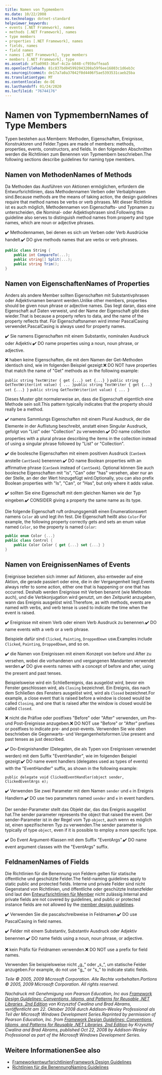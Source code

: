 ```yaml
---
title: Namen von Typmembern
ms.date: 10/22/2008
ms.technology: dotnet-standard
helpviewer_keywords:
- events [.NET Framework], names
- methods [.NET Framework], names
- type members
- properties [.NET Framework], names
- fields, names
- field names
- names [.NET Framework], type members
- members [.NET Framework], type
ms.assetid: af5a0903-36af-4c2a-b848-cf959affeaa5
ms.openlocfilehash: 81c837bd045992043208a59f6ee16803c1d6eb3c
ms.sourcegitcommit: de17a7a0a37042f0d4406f5ae5393531caeb25ba
ms.translationtype: MT
ms.contentlocale: de-DE
ms.lasthandoff: 01/24/2020
ms.locfileid: "76744176"
---
```

# <a name="names-of-type-members"></a><span data-ttu-id="04b04-102">Namen von Typmembern</span><span class="sxs-lookup"><span data-stu-id="04b04-102">Names of Type Members</span></span>
<span data-ttu-id="04b04-103">Typen bestehen aus Membern: Methoden, Eigenschaften, Ereignisse, Konstruktoren und Felder.</span><span class="sxs-lookup"><span data-stu-id="04b04-103">Types are made of members: methods, properties, events, constructors, and fields.</span></span> <span data-ttu-id="04b04-104">In den folgenden Abschnitten werden die Richtlinien zum Benennen von Typmembern beschrieben.</span><span class="sxs-lookup"><span data-stu-id="04b04-104">The following sections describe guidelines for naming type members.</span></span>

## <a name="names-of-methods"></a><span data-ttu-id="04b04-105">Namen von Methoden</span><span class="sxs-lookup"><span data-stu-id="04b04-105">Names of Methods</span></span>
 <span data-ttu-id="04b04-106">Da Methoden das Ausführen von Aktionen ermöglichen, erfordern die Entwurfsrichtlinien, dass Methodennamen Verben oder Verbalphrasen sind.</span><span class="sxs-lookup"><span data-stu-id="04b04-106">Because methods are the means of taking action, the design guidelines require that method names be verbs or verb phrases.</span></span> <span data-ttu-id="04b04-107">Mit dieser Richtlinie ist es auch möglich, Methodennamen von Eigenschafts- und Typnamen zu unterscheiden, die Nominal- oder Adjektivphrasen sind.</span><span class="sxs-lookup"><span data-stu-id="04b04-107">Following this guideline also serves to distinguish method names from property and type names, which are noun or adjective phrases.</span></span>

 <span data-ttu-id="04b04-108">✔️ Methodennamen, bei denen es sich um Verben oder Verb Ausdrücke handelt.</span><span class="sxs-lookup"><span data-stu-id="04b04-108">✔️ DO give methods names that are verbs or verb phrases.</span></span>

```csharp
public class String {
    public int CompareTo(...);
    public string[] Split(...);
    public string Trim();
}
```

## <a name="names-of-properties"></a><span data-ttu-id="04b04-109">Namen von Eigenschaften</span><span class="sxs-lookup"><span data-stu-id="04b04-109">Names of Properties</span></span>
 <span data-ttu-id="04b04-110">Anders als andere Member sollten Eigenschaften mit Substantivphrasen oder Adjektivnamen benannt werden.</span><span class="sxs-lookup"><span data-stu-id="04b04-110">Unlike other members, properties should be given noun phrase or adjective names.</span></span> <span data-ttu-id="04b04-111">Das liegt daran, dass eine Eigenschaft auf Daten verweist, und der Name der Eigenschaft gibt dies wieder.</span><span class="sxs-lookup"><span data-stu-id="04b04-111">That is because a property refers to data, and the name of the property reflects that.</span></span> <span data-ttu-id="04b04-112">Für Eigenschaftsnamen wird immer PascalCasing verwendet.</span><span class="sxs-lookup"><span data-stu-id="04b04-112">PascalCasing is always used for property names.</span></span>

 <span data-ttu-id="04b04-113">✔️ Sie namens Eigenschaften mit einem Substantiv, nominalen Ausdruck oder Adjektiv.</span><span class="sxs-lookup"><span data-stu-id="04b04-113">✔️ DO name properties using a noun, noun phrase, or adjective.</span></span>

 <span data-ttu-id="04b04-114">❌ haben keine Eigenschaften, die mit dem Namen der Get-Methoden identisch sind, wie im folgenden Beispiel gezeigt:</span><span class="sxs-lookup"><span data-stu-id="04b04-114">❌ DO NOT have properties that match the name of "Get" methods as in the following example:</span></span>

 <span data-ttu-id="04b04-115">`public string TextWriter { get {...} set {...} }` `public string GetTextWriter(int value) { ... }`</span><span class="sxs-lookup"><span data-stu-id="04b04-115">`public string TextWriter { get {...} set {...} }` `public string GetTextWriter(int value) { ... }`</span></span>

 <span data-ttu-id="04b04-116">Dieses Muster gibt normalerweise an, dass die Eigenschaft eigentlich eine Methode sein soll.</span><span class="sxs-lookup"><span data-stu-id="04b04-116">This pattern typically indicates that the property should really be a method.</span></span>

 <span data-ttu-id="04b04-117">✔️ namens Sammlungs Eigenschaften mit einem Plural Ausdruck, der die Elemente in der Auflistung beschreibt, anstatt einen Singular Ausdruck, gefolgt von "List" oder "Collection" zu verwenden.</span><span class="sxs-lookup"><span data-stu-id="04b04-117">✔️ DO name collection properties with a plural phrase describing the items in the collection instead of using a singular phrase followed by "List" or "Collection".</span></span>

 <span data-ttu-id="04b04-118">✔️ die boolesche Eigenschaften mit einem positiven Ausdruck (`CanSeek` anstelle `CantSeek`) benennen.</span><span class="sxs-lookup"><span data-stu-id="04b04-118">✔️ DO name Boolean properties with an affirmative phrase (`CanSeek` instead of `CantSeek`).</span></span> <span data-ttu-id="04b04-119">Optional können Sie auch boolesche Eigenschaften mit "is", "Can" oder "has" versehen, aber nur an der Stelle, an der der Wert hinzugefügt wird.</span><span class="sxs-lookup"><span data-stu-id="04b04-119">Optionally, you can also prefix Boolean properties with "Is", "Can", or "Has", but only where it adds value.</span></span>

 <span data-ttu-id="04b04-120">✔️ sollten Sie eine Eigenschaft mit dem gleichen Namen wie der Typ eingeben.</span><span class="sxs-lookup"><span data-stu-id="04b04-120">✔️ CONSIDER giving a property the same name as its type.</span></span>

 <span data-ttu-id="04b04-121">Die folgende Eigenschaft ruft ordnungsgemäß einen Enumerationswert namens `Color` ab und legt ihn fest. Die Eigenschaft heißt also `Color`:</span><span class="sxs-lookup"><span data-stu-id="04b04-121">For example, the following property correctly gets and sets an enum value named `Color`, so the property is named `Color`:</span></span>

```csharp
public enum Color {...}
public class Control {
    public Color Color { get {...} set {...} }
}
```

## <a name="names-of-events"></a><span data-ttu-id="04b04-122">Namen von Ereignissen</span><span class="sxs-lookup"><span data-stu-id="04b04-122">Names of Events</span></span>
 <span data-ttu-id="04b04-123">Ereignisse beziehen sich immer auf Aktionen, also entweder auf eine Aktion, die gerade passiert oder eine, die in der Vergangenheit liegt.</span><span class="sxs-lookup"><span data-stu-id="04b04-123">Events always refer to some action, either one that is happening or one that has occurred.</span></span> <span data-ttu-id="04b04-124">Deshalb werden Ereignisse mit Verben benannt (wie Methoden auch), und die Verbkonjugation wird genutzt, um den Zeitpunkt anzugeben, wann das Ereignis ausgelöst wird.</span><span class="sxs-lookup"><span data-stu-id="04b04-124">Therefore, as with methods, events are named with verbs, and verb tense is used to indicate the time when the event is raised.</span></span>

 <span data-ttu-id="04b04-125">✔️ Ereignisse mit einem Verb oder einem Verb Ausdruck zu benennen.</span><span class="sxs-lookup"><span data-stu-id="04b04-125">✔️ DO name events with a verb or a verb phrase.</span></span>

 <span data-ttu-id="04b04-126">Beispiele dafür sind `Clicked`, `Painting`, `DroppedDown` usw.</span><span class="sxs-lookup"><span data-stu-id="04b04-126">Examples include `Clicked`, `Painting`, `DroppedDown`, and so on.</span></span>

 <span data-ttu-id="04b04-127">✔️ die Namen von Ereignissen mit einem Konzept von before und After zu versehen, wobei die vorhandenen und vergangenen Mandanten verwendet werden.</span><span class="sxs-lookup"><span data-stu-id="04b04-127">✔️ DO give events names with a concept of before and after, using the present and past tenses.</span></span>

 <span data-ttu-id="04b04-128">Beispielsweise wird ein Schließereignis, das ausgelöst wird, bevor ein Fenster geschlossen wird, als `Closing` bezeichnet. Ein Ereignis, das nach dem Schließen des Fensters ausgelöst wird, wird als `Closed` bezeichnet.</span><span class="sxs-lookup"><span data-stu-id="04b04-128">For example, a close event that is raised before a window is closed would be called `Closing`, and one that is raised after the window is closed would be called `Closed`.</span></span>

 <span data-ttu-id="04b04-129">❌ nicht die Präfixe oder postfixes "Before" oder "After" verwenden, um Pre-und Post-Ereignisse anzugeben.</span><span class="sxs-lookup"><span data-stu-id="04b04-129">❌ DO NOT use "Before" or "After" prefixes or postfixes to indicate pre- and post-events.</span></span> <span data-ttu-id="04b04-130">Verwenden Sie wie oben beschrieben die Gegenwarts- und Vergangenheitsformen.</span><span class="sxs-lookup"><span data-stu-id="04b04-130">Use present and past tenses as just described.</span></span>

 <span data-ttu-id="04b04-131">✔️ Do-Ereignishandler (Delegaten, die als Typen von Ereignissen verwendet werden) mit dem Suffix "EventHandler", wie im folgenden Beispiel gezeigt:</span><span class="sxs-lookup"><span data-stu-id="04b04-131">✔️ DO name event handlers (delegates used as types of events) with the "EventHandler" suffix, as shown in the following example:</span></span>

 `public delegate void ClickedEventHandler(object sender, ClickedEventArgs e);`

 <span data-ttu-id="04b04-132">✔️ Verwenden Sie zwei Parameter mit dem Namen `sender` und `e` in Ereignis Handlern.</span><span class="sxs-lookup"><span data-stu-id="04b04-132">✔️ DO use two parameters named `sender` and `e` in event handlers.</span></span>

 <span data-ttu-id="04b04-133">Der sender-Parameter stellt das Objekt dar, das das Ereignis ausgelöst hat.</span><span class="sxs-lookup"><span data-stu-id="04b04-133">The sender parameter represents the object that raised the event.</span></span> <span data-ttu-id="04b04-134">Der sender-Parameter ist in der Regel vom Typ `object`, auch wenn es möglich ist, einen spezifischeren Typ zu verwenden.</span><span class="sxs-lookup"><span data-stu-id="04b04-134">The sender parameter is typically of type `object`, even if it is possible to employ a more specific type.</span></span>

 <span data-ttu-id="04b04-135">✔️ Do Event Argument-Klassen mit dem Suffix "EventArgs".</span><span class="sxs-lookup"><span data-stu-id="04b04-135">✔️ DO name event argument classes with the "EventArgs" suffix.</span></span>

## <a name="names-of-fields"></a><span data-ttu-id="04b04-136">Feldnamen</span><span class="sxs-lookup"><span data-stu-id="04b04-136">Names of Fields</span></span>
 <span data-ttu-id="04b04-137">Die Richtlinien für die Benennung von Feldern gelten für statische öffentliche und geschützte Felder.</span><span class="sxs-lookup"><span data-stu-id="04b04-137">The field-naming guidelines apply to static public and protected fields.</span></span> <span data-ttu-id="04b04-138">Interne und private Felder sind nicht Gegenstand von Richtlinien, und öffentliche oder geschützte Instanzfelder sind laut den [Entwurfsrichtlinien für Member](../../../docs/standard/design-guidelines/member.md) nicht zulässig.</span><span class="sxs-lookup"><span data-stu-id="04b04-138">Internal and private fields are not covered by guidelines, and public or protected instance fields are not allowed by the [member design guidelines](../../../docs/standard/design-guidelines/member.md).</span></span>

 <span data-ttu-id="04b04-139">✔️ Verwenden Sie die pascalschreibweise in Feldnamen.</span><span class="sxs-lookup"><span data-stu-id="04b04-139">✔️ DO use PascalCasing in field names.</span></span>

 <span data-ttu-id="04b04-140">✔️ Felder mit einem Substantiv, Substantiv Ausdruck oder Adjektiv benennen.</span><span class="sxs-lookup"><span data-stu-id="04b04-140">✔️ DO name fields using a noun, noun phrase, or adjective.</span></span>

 <span data-ttu-id="04b04-141">❌ kein Präfix für Feldnamen verwenden.</span><span class="sxs-lookup"><span data-stu-id="04b04-141">❌ DO NOT use a prefix for field names.</span></span>

 <span data-ttu-id="04b04-142">Verwenden Sie beispielsweise nicht „g_“ oder „s_“, um statische Felder anzugeben.</span><span class="sxs-lookup"><span data-stu-id="04b04-142">For example, do not use "g_" or "s_" to indicate static fields.</span></span>

 <span data-ttu-id="04b04-143">*Teile © 2005, 2009 Microsoft Corporation. Alle Rechte vorbehalten.*</span><span class="sxs-lookup"><span data-stu-id="04b04-143">*Portions © 2005, 2009 Microsoft Corporation. All rights reserved.*</span></span>

 <span data-ttu-id="04b04-144">*Nachdruck mit Genehmigung von Pearson Education, Inc aus [Framework Design Guidelines: Conventions, Idioms, and Patterns for Reusable .NET Libraries, 2nd Edition](https://www.informit.com/store/framework-design-guidelines-conventions-idioms-and-9780321545619) von Krzysztof Cwalina und Brad Abrams, veröffentlicht am 22. Oktober 2008 durch Addison-Wesley Professional als Teil der Microsoft Windows Development Series.*</span><span class="sxs-lookup"><span data-stu-id="04b04-144">*Reprinted by permission of Pearson Education, Inc. from [Framework Design Guidelines: Conventions, Idioms, and Patterns for Reusable .NET Libraries, 2nd Edition](https://www.informit.com/store/framework-design-guidelines-conventions-idioms-and-9780321545619) by Krzysztof Cwalina and Brad Abrams, published Oct 22, 2008 by Addison-Wesley Professional as part of the Microsoft Windows Development Series.*</span></span>

## <a name="see-also"></a><span data-ttu-id="04b04-145">Weitere Informationen</span><span class="sxs-lookup"><span data-stu-id="04b04-145">See also</span></span>

- [<span data-ttu-id="04b04-146">Frameworkentwurfsrichtlinien</span><span class="sxs-lookup"><span data-stu-id="04b04-146">Framework Design Guidelines</span></span>](../../../docs/standard/design-guidelines/index.md)
- [<span data-ttu-id="04b04-147">Richtlinien für die Benennung</span><span class="sxs-lookup"><span data-stu-id="04b04-147">Naming Guidelines</span></span>](../../../docs/standard/design-guidelines/naming-guidelines.md)
